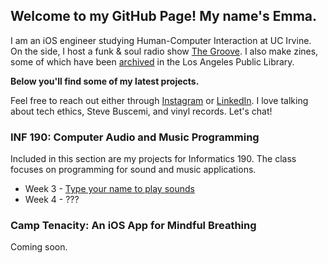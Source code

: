 ## Welcome to my GitHub Page! My name's Emma.

I am an iOS engineer studying Human-Computer Interaction at UC Irvine. On the side, I host a funk & soul radio show [The Groove](https://kuci.org/wp/shows/the-groove/). I also make zines, some of which have been [archived](https://ls2pac.lapl.org/?section=resource&resourceid=1851847881) in the Los Angeles Public Library. 

**Below you'll find some of my latest projects.**

Feel free to reach out either through [Instagram](https://www.instagram.com/hapa.girl/) or [LinkedIn](https://www.linkedin.com/in/emma6pv/). I love talking about tech ethics, Steve Buscemi, and vinyl records. Let's chat!


### INF 190: Computer Audio and Music Programming

Included in this section are my projects for Informatics 190. The class focuses on programming for sound and music applications.


* Week 3 - [Type your name to play sounds](https://emma6pv.github.io/week3)
* Week 4 - ???

### Camp Tenacity: An iOS App for Mindful Breathing

Coming soon. 
